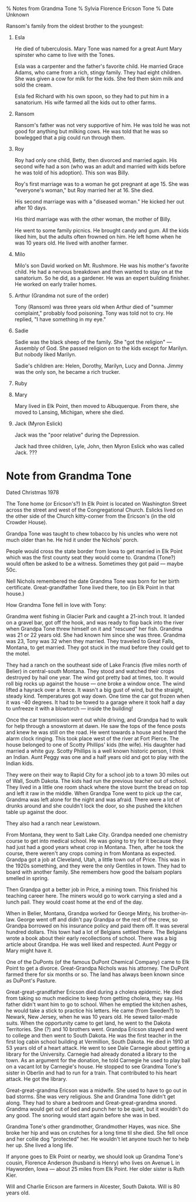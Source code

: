 % Notes from Grandma Tone
% Sylvia Florence Ericson Tone
% Date Unknown

Ransom's family from the oldest brother to the youngest:

1. Esla

    He died of tuberculosis. Mary Tone was named for a great Aunt Mary spinster who came to live with the Tones.

    Esla was a carpenter and the father's favorite child. He married Grace Adams, who came from a rich, stingy family. They had eight children. She was given a cow for milk for the kids. She fed them skim milk and sold the cream.

    Esla fed Richard with his own spoon, so they had to put him in a sanatorium. His wife farmed all the kids out to other farms.

2. Ransom

    Ransom's father was not very supportive of him. He was told he was not good for anything but milking cows. He was told that he was so bowlegged that a pig could run through them.

3. Roy

    Roy had only one child, Betty, then divorced and married again. His second wife had a son (who was an adult and married with kids before he was told of his adoption). This son was Billy.

    Roy's first marriage was to a woman he got pregnant at age 15. She was "everyone's woman," but Roy married her at 16. She died.

    His second marriage was with a "diseased woman." He kicked her out after 10 days.

    His third marriage was with the other woman, the mother of Billy.

    He went to some family picnics. He brought candy and gum. All the kids liked him, but the adults often frowned on him. He left home when he was 10 years old. He lived with another farmer.

4. Milo

    Milo's son David worked on Mt. Rushmore. He was his mother's favorite child. He had a nervous breakdown and then wanted to stay on at the sanatorium. So he did, as a gardener. He was an expert building finisher. He worked on early trailer homes.

5. Arthur (Grandma not sure of the order)

    Tony (Ransom) was three years old when Arthur died of "summer complaint," probably food poisoning. Tony was told not to cry. He replied, "I have something in my eye."

6. Sadie

    Sadie was the black sheep of the family. She "got the religion" — Assembly of God. She passed religion on to the kids except for Marilyn. But nobody liked Marilyn.

    Sadie's children are: Helen, Dorothy, Marilyn, Lucy and Donna. Jimmy was the only son, he became a rich trucker.

7. Ruby

8. Mary

    Mary lived in Elk Point, then moved to Albuquerque. From there, she moved to Lansing, Michigan, where she died.

9. Jack (Myron Eslick)

    Jack was the "poor relative" during the Depression.

    Jack had three children, Lyle, John, then Myron Eslick who was called Jack. ???

# Note from Grandma Tone  
  Dated Christmas 1978

The Tone home (or Ericson's?) In Elk Point is located on Washington Street across the street and west of the Congregational Church. Eslicks lived on the other side of the Church kitty-corner from the Ericson's (in the old Crowder House).

Grandpa Tone was taught to chew tobacco by his uncles who were not much older than he. He hid it under the Nichols' porch.

People would cross the state border from Iowa to get married in Elk Point which was the first county seat they would come to. Grandma (Tone?) would often be asked to be a witness. Sometimes they got paid — maybe 50c.

Nell Nichols remembered the date Grandma Tone was born for her birth certificate. Great-grandfather Tone lived there, too (in Elk Point in that house.)

How Grandma Tone fell in love with Tony:

Grandma went fishing in Glacier Park and caught a 21-inch trout. It landed on a gravel bar, got off the hook, and was ready to flop back into the river when Grandpa Tone threw himself on it and "rescued" her fish. Grandma was 21 or 22 years old. She had known him since she was three. Grandma was 23, Tony was 32 when they married. They traveled to Great Falls, Montana, to get married. They got stuck in the mud before they could get to the motel.

They had a ranch on the southeast side of Lake Francis (five miles north of Belier) in central-south Montana. They stood and watched their crops destroyed by hail one year. The wind got pretty bad at times, too. It would roll big rocks up against the house — one broke a window once. The wind lifted a hayrack over a fence. It wasn't a big gust of wind, but the straight, steady kind. Temperatures got way down. One time the car got frozen when it was -40 degrees. It had to be towed to a garage where it took half a day to unfreeze it with a blowtorch — inside the building!

Once the car transmission went out while driving, and Grandpa had to walk for help through a snowstorm at dawn. He saw the tops of the fence posts and knew he was still on the road. He went towards a house and heard the alarm clock ringing. This took place west of the river at Fort Pierce. The house belonged to one of Scotty Phillips' kids (the wife). His daughter had married a white guy. Scotty Phillips is a well known historic person, I think an Indian. Aunt Peggy was one and a half years old and got to play with the Indian kids.

They were on their way to Rapid City for a school job to a town 30 miles out of Wall, South Dakota. The kids had run the previous teacher out of school. They lived in a little one room shack where the stove burnt the bread on top and left it raw in the middle. When Grandpa Tone went to pick up the car, Grandma was left alone for the night and was afraid. There were a lot of drunks around and she couldn't lock the door, so she pushed the kitchen table up against the door.

They also had a ranch near Lewistown.

From Montana, they went to Salt Lake City. Grandpa needed one chemistry course to get into medical school. He was going to try for it because they had just had a good years wheat crop in Montana. Then, after he took the course, there weren't any crops coming in from Montana as expected. Grandpa got a job at Cleveland, Utah, a little town out of Price. This was in the 1920s something, and they were the only Gentiles in town. They had to board with another family. She remembers how good the balsam poplars smelled in spring.

Then Grandpa got a better job in Price, a mining town. This finished his teaching career here. The miners would go to work carrying a sled and a lunch pail. They would coast home at the end of the day.

When in Belier, Montana, Grandpa worked for George Minty, his brother-in-law. George went off and didn't pay Grandpa or the rest of the crew, so Grandpa borrowed on his insurance policy and paid them off. It was several hundred dollars. This town had a lot of Belgians settled there. The Belgians wrote a book about their early recollections of school. There was a big article about Grandpa. He was well liked and respected. Aunt Peggy or Mary might have it.

One of the DuPonts (of the famous DuPont Chemical Company) came to Elk Point to get a divorce. Great-Grandpa Nichols was his attorney. The DuPont farmed there for six months or so. The land has always been known since as DuPont's Pasture.

Great-great-grandfather Ericson died during a cholera epidemic. He died from taking so much medicine to keep from getting cholera, they say. His father didn't want him to go to school. When he emptied the kitchen ashes, he would take a stick to practice his letters. He came (from Sweden?) to Newark, New Jersey, when he was 10 years old. He sewed tailor-made suits. When the opportunity came to get land, he went to the Dakota Territories. She (?) and 10 brothers went. Grandpa Ericson stayed and went to college and then went to South Dakota. He was the first teacher in the first log cabin school building at Vermillion, South Dakota. He died in 1910 at 53 years old of a heart attack. He went to see Dale Carnegie about getting a library for the University. Carnegie had already donated a library to the town. As an argument for the donation, he told Carnegie he used to play ball on a vacant lot by Carnegie's house. He stopped to see Grandma Tone's sister in Oberlin and had to run for a train. That contributed to his heart attack. He got the library.

Great-great-grandma Ericson was a midwife. She used to have to go out in bad storms. She was very religious. She and Grandma Tone didn't get along. They had to share a bedroom and Great-great-grandma snored. Grandma would get out of bed and punch her to be quiet, but it wouldn't do any good. The snoring would start again before she was in bed.

Grandma Tone's other grandmother, Grandmother Hayes, was nice. She broke her hip and was on crutches for a long time til she died. She fell once and her collie dog "protected" her. He wouldn't let anyone touch her to help her up. She lived a long life.

If anyone goes to Elk Point or nearby, we should look up Grandma Tone's cousin, Florence Anderson (husband is Henry) who lives on Avenue L in Hayworden, Iowa — about 25 miles from Elk Point. Her older sister is Ruth Kier.

Will and Charlie Ericson are farmers in Alcester, South Dakota. Will is 80 years old.

